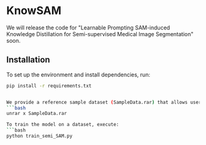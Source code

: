 # KnowSAM

We will release the code for "Learnable Prompting SAM-induced Knowledge Distillation for Semi-supervised Medical Image Segmentation" soon.


## Installation

To set up the environment and install dependencies, run:

```bash
pip install -r requirements.txt


We provide a reference sample dataset (SampleData.rar) that allows users to quickly test and run the model. Extract the dataset using the following command:
```bash
unrar x SampleData.rar

To train the model on a dataset, execute:
```bash
python train_semi_SAM.py




